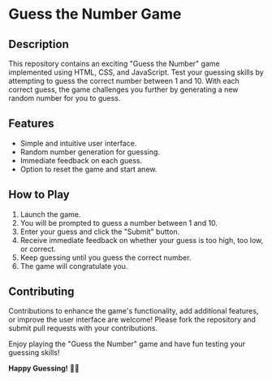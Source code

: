 # Guess the Number Game

## Description
This repository contains an exciting "Guess the Number" game implemented using HTML, CSS, and JavaScript. Test your guessing skills by attempting to guess the correct number between 1 and 10. With each correct guess, the game challenges you further by generating a new random number for you to guess.

## Features
- Simple and intuitive user interface.
- Random number generation for guessing.
- Immediate feedback on each guess.
- Option to reset the game and start anew.

## How to Play
1. Launch the game.
2. You will be prompted to guess a number between 1 and 10.
3. Enter your guess and click the "Submit" button.
4. Receive immediate feedback on whether your guess is too high, too low, or correct.
5. Keep guessing until you guess the correct number.
6. The game will congratulate you.

## Contributing
Contributions to enhance the game's functionality, add additional features, or improve the user interface are welcome! Please fork the repository and submit pull requests with your contributions.

Enjoy playing the "Guess the Number" game and have fun testing your guessing skills!

**Happy Guessing!** 🎲🤞
